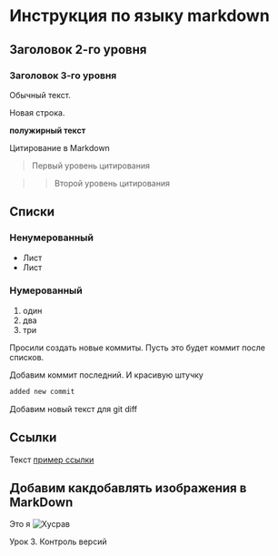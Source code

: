 # Инструкция по языку markdown

## Заголовок 2-го уровня

### Заголовок 3-го уровня

Обычный текст.

Новая строка.

**полужирный текст**

Цитирование в Markdown

> Первый уровень цитирования

>> Второй уровень цитирования

## Списки
### Ненумерованный
* Лист
* Лист
 
 ### Нумерованный
 1. один
 2. два
 3. три

 Просили создать новые коммиты. Пусть это будет коммит после списков.

 Добавим коммит последний. И красивую штучку
 ```sh
 added new commit
 ```
Добавим новый текст для git diff

## Ссылки

Текст [пример ссылки](http.example.com "Всплывающая подсказка")

## Добавим какдобавлять изображения в MarkDown

Это я
![Хусрав](WIN_20231130_20_16_54_Pro.jpg)

Урок 3. Контроль версий